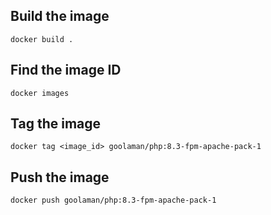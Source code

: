 ## Build the image
```docker build .```

## Find the image ID
```docker images```

## Tag the image
```docker tag <image_id> goolaman/php:8.3-fpm-apache-pack-1```

## Push the image
```docker push goolaman/php:8.3-fpm-apache-pack-1```
